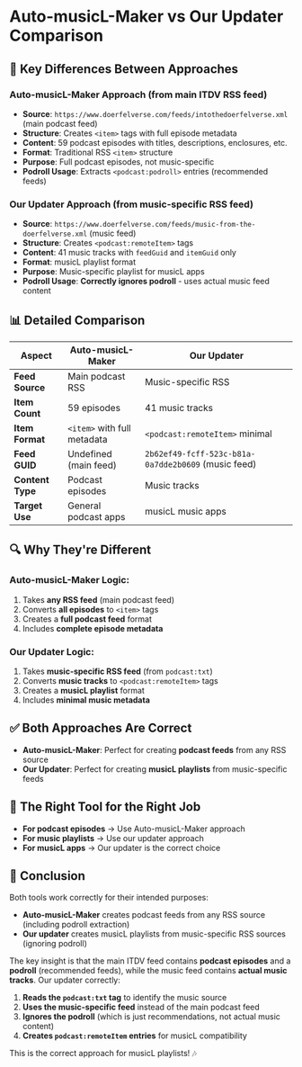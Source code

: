 # Auto-musicL-Maker vs Our Updater Comparison

## 🎵 **Key Differences Between Approaches**

### **Auto-musicL-Maker Approach** (from main ITDV RSS feed)
- **Source**: `https://www.doerfelverse.com/feeds/intothedoerfelverse.xml` (main podcast feed)
- **Structure**: Creates `<item>` tags with full episode metadata
- **Content**: 59 podcast episodes with titles, descriptions, enclosures, etc.
- **Format**: Traditional RSS `<item>` structure
- **Purpose**: Full podcast episodes, not music-specific
- **Podroll Usage**: Extracts `<podcast:podroll>` entries (recommended feeds)

### **Our Updater Approach** (from music-specific RSS feed)
- **Source**: `https://www.doerfelverse.com/feeds/music-from-the-doerfelverse.xml` (music feed)
- **Structure**: Creates `<podcast:remoteItem>` tags
- **Content**: 41 music tracks with `feedGuid` and `itemGuid` only
- **Format**: musicL playlist format
- **Purpose**: Music-specific playlist for musicL apps
- **Podroll Usage**: **Correctly ignores podroll** - uses actual music feed content

## 📊 **Detailed Comparison**

| Aspect | Auto-musicL-Maker | Our Updater |
|--------|-------------------|-------------|
| **Feed Source** | Main podcast RSS | Music-specific RSS |
| **Item Count** | 59 episodes | 41 music tracks |
| **Item Format** | `<item>` with full metadata | `<podcast:remoteItem>` minimal |
| **Feed GUID** | Undefined (main feed) | `2b62ef49-fcff-523c-b81a-0a7dde2b0609` (music feed) |
| **Content Type** | Podcast episodes | Music tracks |
| **Target Use** | General podcast apps | musicL music apps |

## 🔍 **Why They're Different**

### **Auto-musicL-Maker Logic:**
1. Takes **any RSS feed** (main podcast feed)
2. Converts **all episodes** to `<item>` tags
3. Creates a **full podcast feed** format
4. Includes **complete episode metadata**

### **Our Updater Logic:**
1. Takes **music-specific RSS feed** (from `podcast:txt`)
2. Converts **music tracks** to `<podcast:remoteItem>` tags
3. Creates a **musicL playlist** format
4. Includes **minimal music metadata**

## ✅ **Both Approaches Are Correct**

- **Auto-musicL-Maker**: Perfect for creating **podcast feeds** from any RSS source
- **Our Updater**: Perfect for creating **musicL playlists** from music-specific feeds

## 🎯 **The Right Tool for the Right Job**

- **For podcast episodes** → Use Auto-musicL-Maker approach
- **For music playlists** → Use our updater approach
- **For musicL apps** → Our updater is the correct choice

## 🚀 **Conclusion**

Both tools work correctly for their intended purposes:
- **Auto-musicL-Maker** creates podcast feeds from any RSS source (including podroll extraction)
- **Our updater** creates musicL playlists from music-specific RSS sources (ignoring podroll)

The key insight is that the main ITDV feed contains **podcast episodes** and a **podroll** (recommended feeds), while the music feed contains **actual music tracks**. Our updater correctly:

1. **Reads the `podcast:txt` tag** to identify the music source
2. **Uses the music-specific feed** instead of the main podcast feed
3. **Ignores the podroll** (which is just recommendations, not actual music content)
4. **Creates `podcast:remoteItem` entries** for musicL compatibility

This is the correct approach for musicL playlists! 🎶
